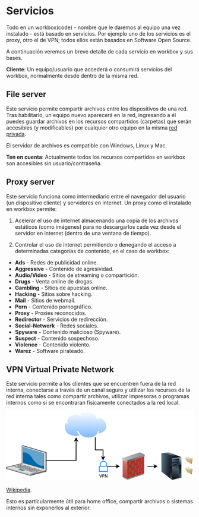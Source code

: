 # Servicios

Todo en un workbox(code) - nombre que le daremos al equipo una vez instalado - está basado en servicios. Por ejemplo uno de los servicios es el proxy, otro el de VPN; todos ellos están basados en Software Open Source.

A continuación veremos un breve detalle de cada servicio en workbox y sus bases.

**Cliente**: Un equipo/usuario que accederá o consumirá servicios del workbox, normalmente desde dentro de la misma red.


## File server

Este servicio permite compartir archivos entre los dispositivos de una red. Tras habilitarlo, un equipo nuevo aparecerá en la red, ingresando a él puedes guardar archivos en los recursos compartidos (carpetas) que serán accesibles (y modificables) por cualquier otro equipo en la misma [red privada](https://es.wikipedia.org/wiki/Red_privada).

El servidor de archivos es compatible con Windows, Linux y Mac.

**Ten en cuenta**: Actualmente todos los recursos compartidos en workbox son accesibles sin usuario/contraseña.


## Proxy server

Este servicio funciona como intermediario entre el navegador del usuario (un dispositivo cliente) y servidores en internet. Un proxy como el instalado en workbox permite:

1. Acelerar el uso de internet almacenando una copia de los archivos estáticos (como imágenes) para no descargarlos cada vez desde el servidor en internet (dentro de una ventana de tiempo).

2. Controlar el uso de internet permitiendo o denegando el acceso a determinadas categorías de contenido, en el caso de workbox:
  - **Ads** - Redes de publicidad online.
  - **Aggressive** - Contenido de agresividad.
  - **Audio/Video** - Sitios de streaming o compartición.
  - **Drugs** - Venta online de drogas.
  - **Gambling** - Sitios de apuestas online.
  - **Hacking** - Sitios sobre hacking.
  - **Mail** - Sitios de webmail.
  - **Porn** - Contenido pornográfico.
  - **Proxy** - Proxies reconocidos.
  - **Redirector** - Servicios de redirección.
  - **Social-Network** - Redes sociales.
  - **Spyware** - Contenido malicioso (Spyware).
  - **Suspect** - Contenido sospechoso.
  - **Violence** - Contenido violento.
  - **Warez** - Software pirateado.

## VPN Virtual Private Network

Este servicio permite a los clientes que se encuentren fuera de la red interna, conectarse a través de un canal seguro y utilizar los recursos de la red interna tales como compartir archivos, utilizar impresoras o programas internos como si se encontraran físicamente conectados a la red local.

![VPN](/assets/VPN.png)

[Wikipedia](https://es.wikipedia.org/wiki/Red_privada_virtual).

Esto es particularmente útil para home office, compartir archivos o sistemas internos sin exponerlos al exterior.
